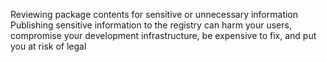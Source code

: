 Reviewing package contents for sensitive or unnecessary information
Publishing sensitive information to the registry can harm your users, compromise your development infrastructure, be expensive to fix, and put you at risk of legal
